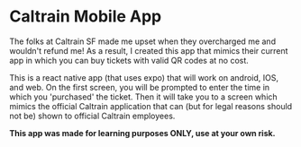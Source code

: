 # Caltrain Mobile App

The folks at Caltrain SF made me upset when they overcharged me and wouldn't refund me! As a result, I created this app that mimics their current app in which you can buy tickets with 
valid QR codes at no cost.

This is a react native app (that uses expo) that will work on android, IOS, and web. On the first screen, you will be prompted to enter the time in which you 'purchased' the ticket. Then it will take you to a screen which mimics the official Caltrain application that can (but for legal reasons should not be) shown to official Caltrain employees.

**This app was made for learning purposes ONLY, use at your own risk.**